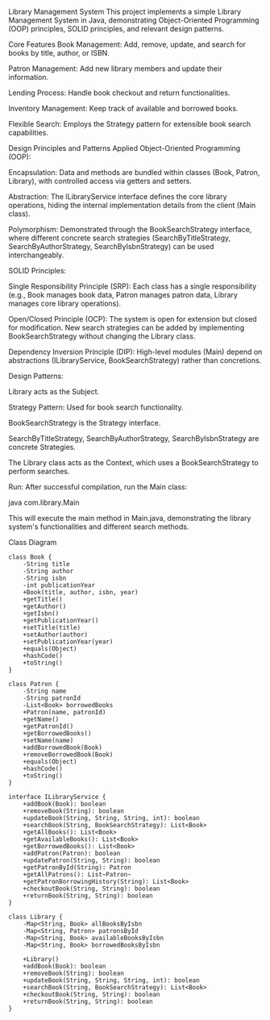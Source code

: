 Library Management System
This project implements a simple Library Management System in Java, demonstrating Object-Oriented Programming (OOP) principles, SOLID principles, and relevant design patterns.

Core Features
Book Management: Add, remove, update, and search for books by title, author, or ISBN.

Patron Management: Add new library members and update their information.

Lending Process: Handle book checkout and return functionalities.

Inventory Management: Keep track of available and borrowed books.

Flexible Search: Employs the Strategy pattern for extensible book search capabilities.

Design Principles and Patterns Applied
Object-Oriented Programming (OOP):

Encapsulation: Data and methods are bundled within classes (Book, Patron, Library), with controlled access via getters and setters.

Abstraction: The ILibraryService interface defines the core library operations, hiding the internal implementation details from the client (Main class).

Polymorphism: Demonstrated through the BookSearchStrategy interface, where different concrete search strategies (SearchByTitleStrategy, SearchByAuthorStrategy, SearchByIsbnStrategy) can be used interchangeably.

SOLID Principles:

Single Responsibility Principle (SRP): Each class has a single responsibility (e.g., Book manages book data, Patron manages patron data, Library manages core library operations).

Open/Closed Principle (OCP): The system is open for extension but closed for modification. New search strategies can be added by implementing BookSearchStrategy without changing the Library class.

Dependency Inversion Principle (DIP): High-level modules (Main) depend on abstractions (ILibraryService, BookSearchStrategy) rather than concretions.

Design Patterns:

Library acts as the Subject.

Strategy Pattern: Used for book search functionality.

BookSearchStrategy is the Strategy interface.

SearchByTitleStrategy, SearchByAuthorStrategy, SearchByIsbnStrategy are concrete Strategies.

The Library class acts as the Context, which uses a BookSearchStrategy to perform searches.

Run:
After successful compilation, run the Main class:

java com.library.Main

This will execute the main method in Main.java, demonstrating the library system's functionalities and different search methods.

Class Diagram

    class Book {
        -String title
        -String author
        -String isbn
        -int publicationYear
        +Book(title, author, isbn, year)
        +getTitle()
        +getAuthor()
        +getIsbn()
        +getPublicationYear()
        +setTitle(title)
        +setAuthor(author)
        +setPublicationYear(year)
        +equals(Object)
        +hashCode()
        +toString()
    }

    class Patron {
        -String name
        -String patronId
        -List<Book> borrowedBooks
        +Patron(name, patronId)
        +getName()
        +getPatronId()
        +getBorrowedBooks()
        +setName(name)
        +addBorrowedBook(Book)
        +removeBorrowedBook(Book)
        +equals(Object)
        +hashCode()
        +toString()
    }

    interface ILibraryService {
        +addBook(Book): boolean
        +removeBook(String): boolean
        +updateBook(String, String, String, int): boolean
        +searchBook(String, BookSearchStrategy): List<Book>
        +getAllBooks(): List<Book>
        +getAvailableBooks(): List<Book>
        +getBorrowedBooks(): List<Book>
        +addPatron(Patron): boolean
        +updatePatron(String, String): boolean
        +getPatronById(String): Patron
        +getAllPatrons(): List~Patron~
        +getPatronBorrowingHistory(String): List<Book>
        +checkoutBook(String, String): boolean
        +returnBook(String, String): boolean
    }

    class Library {
        -Map<String, Book> allBooksByIsbn
        -Map<String, Patron> patronsById
        -Map<String, Book> availableBooksByIsbn
        -Map<String, Book> borrowedBooksByIsbn

        +Library()
        +addBook(Book): boolean
        +removeBook(String): boolean
        +updateBook(String, String, String, int): boolean
        +searchBook(String, BookSearchStrategy): List<Book>
        +checkoutBook(String, String): boolean
        +returnBook(String, String): boolean
    }
